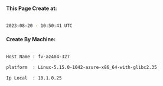 
   
#### This Page Create at:

```bash

2023-08-20 - 10:50:41 UTC

```

#### Create By Machine:

```bash

Host Name : fv-az404-327

platform  : Linux-5.15.0-1042-azure-x86_64-with-glibc2.35

Ip Local  : 10.1.0.25

```

